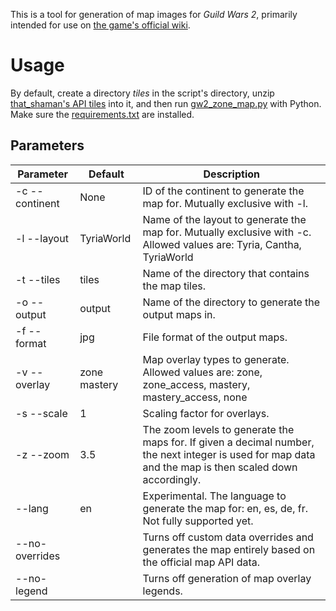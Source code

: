 This is a tool for generation of map images for _Guild Wars 2_, primarily intended for use on [the game's official wiki](https://wiki.guildwars2.com/).

# Usage

By default, create a directory _tiles_ in the script's directory, unzip [that_shaman's API tiles](https://thatshaman.com/files/maps/) into it, and then
run [gw2_zone_map.py](gw2_zone_map.py) with Python. Make sure the [requirements.txt](requirements.txt) are installed.

## Parameters

| Parameter      | Default      | Description                                                                                                                                             |
|----------------|--------------|---------------------------------------------------------------------------------------------------------------------------------------------------------|
| -c --continent | None         | ID of the continent to generate the map for. Mutually exclusive with -l.                                                                                |
| -l --layout    | TyriaWorld   | Name of the layout to generate the map for. Mutually exclusive with -c. Allowed values are: Tyria, Cantha, TyriaWorld                                   |
| -t --tiles     | tiles        | Name of the directory that contains the map tiles.                                                                                                      |
| -o --output    | output       | Name of the directory to generate the output maps in.                                                                                                   |
| -f --format    | jpg          | File format of the output maps.                                                                                                                         |
| -v --overlay   | zone mastery | Map overlay types to generate. Allowed values are: zone, zone_access, mastery, mastery_access, none                                                     |
| -s --scale     | 1            | Scaling factor for overlays.                                                                                                                            |
| -z --zoom      | 3.5          | The zoom levels to generate the maps for. If given a decimal number, the next integer is used for map data and the map is then scaled down accordingly. |
| --lang         | en           | Experimental. The language to generate the map for: en, es, de, fr. Not fully supported yet.                                                            |
| --no-overrides |              | Turns off custom data overrides and generates the map entirely based on the official map API data.                                                      |
| --no-legend    |              | Turns off generation of map overlay legends.                                                                                                            |
